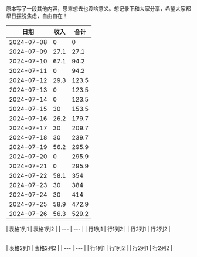 原本写了一段其他内容，思来想去也没啥意义。想记录下和大家分享，希望大家都早日摆脱焦虑，自由自在！

|     日期    | 收入  | 合计 |
|     ---    | ---  |  --- |
| 2024-07-08 |  0   | 0    |
| 2024-07-09 | 27.1 | 27.1 |
| 2024-07-10 | 67.1 | 94.2 |
| 2024-07-11 | 0 | 94.2 |
| 2024-07-12 | 29.3 | 123.5 |
| 2024-07-13 | 0| 123.5 |
| 2024-07-14 | 0| 123.5 |
| 2024-07-15 | 30| 153.5 |
| 2024-07-16 | 26.2| 179.7 |
| 2024-07-17 | 30| 209.7 |
| 2024-07-18 | 30| 239.7 |
| 2024-07-19 | 56.2| 295.9 |
| 2024-07-20 | 0| 295.9 |
| 2024-07-21 | 0| 295.9 |
| 2024-07-22 | 58.1| 354 |
| 2024-07-23 | 30| 384 |
| 2024-07-24 | 30| 414 |
| 2024-07-25 | 58.9| 472.9 |
| 2024-07-26 | 56.3| 529.2 |



<table style="display: inline-table;">
| 表格1列1 | 表格1列2 |
| --- | --- |
| 行1列1 | 行1列2 |
| 行2列1 | 行2列2 |
</table>
<table style="display: inline-table;">
| 表格2列1 | 表格2列2 |
| --- | --- |
| 行1列1 | 行1列2 |
| 行2列1 | 行2列2 |
</table>
